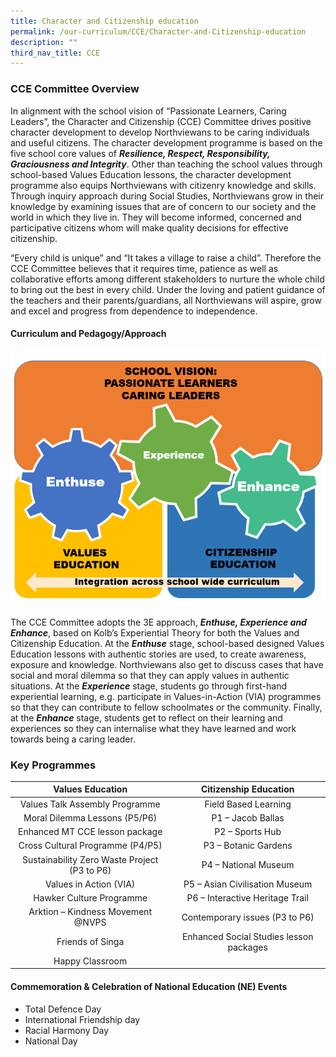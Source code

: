 ```yaml
---
title: Character and Citizenship education
permalink: /our-curriculum/CCE/Character-and-Citizenship-education
description: ""
third_nav_title: CCE
---
```

### **CCE Committee Overview**


In alignment with the school vision of “Passionate Learners, Caring Leaders”, the Character and Citizenship (CCE) Committee drives positive character development to develop Northviewans to be caring individuals and useful citizens. The character development programme is based on the five school core values of **_Resilience, Respect, Responsibility, Graciousness and Integrity_**. Other than teaching the school values through school-based Values Education lessons, the character development programme also equips Northviewans with citizenry knowledge and skills. Through inquiry approach during Social Studies, Northviewans grow in their knowledge by examining issues that are of concern to our society and the world in which they live in. They will become informed, concerned and participative citizens whom will make quality decisions for effective citizenship.

  

“Every child is unique” and “It takes a village to raise a child”. Therefore the CCE Committee believes that it requires time, patience as well as collaborative efforts among different stakeholders to nurture the whole child to bring out the best in every child. Under the loving and patient guidance of the teachers and their parents/guardians, all Northviewans will aspire, grow and excel and progress from dependence to independence.

#### **Curriculum and Pedagogy/Approach**



![](/images/Curriculum/CCE/3E%20Approach.png) 


The CCE Committee adopts the 3E approach, **_Enthuse, Experience and Enhance_**, based on Kolb’s Experiential Theory for both the Values and Citizenship Education. At the **_Enthuse_** stage, school-based designed Values Education lessons with authentic stories are used, to create awareness, exposure and knowledge. Northviewans also get to discuss cases that have social and moral dilemma so that they can apply values in authentic situations. At the **_Experience_** stage, students go through first-hand experiential learning, e.g. participate in Values-in-Action (VIA) programmes so that they can contribute to fellow schoolmates or the community. Finally, at the **_Enhance_** stage, students get to reflect on their learning and experiences so they can internalise what they have learned and work towards being a caring leader.

### **Key Programmes**



| Values Education 	| Citizenship Education 	|
|:---:	|:---:	|
| Values Talk Assembly Programme 	| Field Based Learning 	|
| Moral Dilemma Lessons (P5/P6) 	| P1 – Jacob Ballas 	|
| Enhanced MT CCE lesson package 	| P2 – Sports Hub 	|
| Cross Cultural Programme (P4/P5) 	| P3 – Botanic Gardens 	|
| Sustainability Zero Waste Project (P3 to P6) 	| P4 – National Museum 	|
| Values in Action (VIA) 	| P5 – Asian Civilisation Museum 	|
| Hawker Culture Programme 	| P6 – Interactive Heritage Trail 	|
| Arktion – Kindness Movement @NVPS 	| Contemporary issues (P3 to P6) 	|
| Friends of Singa 	| Enhanced Social Studies lesson packages 	|
| Happy Classroom 	|  	|

#### **Commemoration & Celebration of National Education (NE) Events**


*   Total Defence Day
*   International Friendship day
*   Racial Harmony Day
*   National Day